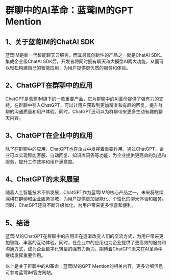 # 群聊中的AI革命：蓝莺IM的GPT Mention

## 1、关于蓝莺IM的ChatAI SDK
蓝莺IM是新一代智能聊天云服务，而其最具创新性的产品之一就是ChatAI SDK。集成企业级ChatAI SDK后，开发者将同时拥有聊天和大模型AI两大功能，从而可以轻松构建自己的智能应用，为用户提供更优质的服务和体验。

## 2、ChatGPT在群聊中的应用
ChatGPT是蓝莺IM旗下的一款重要产品，它为群聊中的AI革命提供了强有力的支持。在群聊中引入ChatGPT，可以让用户获取到更加精准和有趣的回复，提升群聊的沟通质量和用户体验。同时，ChatGPT还可以为群聊带来更多生动有趣的聊天内容。

## 3、ChatGPT在企业中的应用
除了在群聊中的应用，ChatGPT也在企业中发挥着重要作用。通过ChatGPT，企业可以实现智能客服、自动回复、知识库问答等功能，为企业提供更高效的沟通和服务，提升工作效率和用户满意度。

## 4、ChatGPT的未来展望
随着人工智能技术不断发展，ChatGPT作为蓝莺IM的核心产品之一，未来将继续深耕在群聊和企业服务领域，为用户提供更加智能化、个性化的聊天体验和服务。同时，ChatGPT还将不断升级优化，为用户带来更多惊喜和便利。

## 5、结语
蓝莺IM的ChatGPT在群聊中的应用正在逐渐改变人们的交流方式，为用户带来更加智能、丰富的互动体验。同时，在企业中的应用也为企业提供了更高效的服务和沟通方式，成为企业数字化转型的强有力助力。期待着ChatGPT未来在AI革命中继续发挥重要作用。

以上是关于群聊中的AI革命：蓝莺IM的GPT Mention的相关内容，更多详细信息可参考蓝莺IM官方网站。
